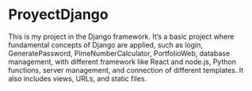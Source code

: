 # ProyectDjango
This is my project in the Django framework. It’s a basic project where fundamental concepts of Django are applied, such as login, GeneratePassword, PimeNumberCalculator, PortfolioWeb,  database management, with different framework like React and node.js, Python functions, server management, and connection of different templates. It also includes views, URLs, and static files.
